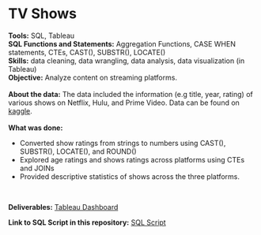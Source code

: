 # TV Shows

**Tools:** SQL, Tableau <br />
**SQL Functions and Statements:** Aggregation Functions, CASE WHEN statements, CTEs, CAST(), SUBSTR(), LOCATE() <br />
**Skills:** data cleaning, data wrangling, data analysis, data visualization (in Tableau) <br />
**Objective:** Analyze content on streaming platforms. <br />
<br />
**About the data:** The data included the information (e.g title, year, rating) of various shows on Netflix, Hulu, and Prime Video. Data can be found on [kaggle](https://www.kaggle.com/datasets/whenamancodes/netflix-prime-video-disney-hulu). <br />
<br />
**What was done:** 
* Converted show ratings from strings to numbers using CAST(), SUBSTR(), LOCATE(), and ROUND()
* Explored age ratings and shows ratings across platforms using CTEs and JOINs
* Provided descriptive statistics of shows across the three platforms. 
<br />

**Deliverables:** [Tableau Dashboard](https://public.tableau.com/app/profile/vanessa4875/viz/TVShows_16638992763940/PlatformContent) <br />

**Link to SQL Script in this repository:** [SQL Script](https://github.com/vanessa-guzman/tv_shows/blob/main/SQL-Script--tv_shows.sql)

